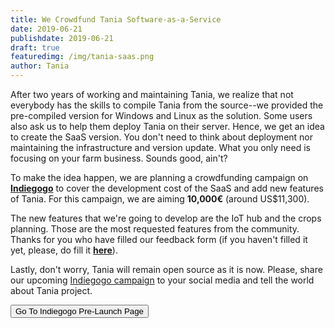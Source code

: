 ```yaml
---
title: We Crowdfund Tania Software-as-a-Service
date: 2019-06-21
publishdate: 2019-06-21
draft: true
featuredimg: /img/tania-saas.png
author: Tania
---
```


After two years of working and maintaining Tania, we realize that not everybody has the skills to compile Tania from the source--we provided the pre-compiled version for Windows and Linux as the solution. Some users also ask us to help them deploy Tania on their server. Hence, we get an idea to create the SaaS version. You don't need to think about deployment nor maintaining the infrastructure and version update. What you only need is focusing on your farm business. Sounds good, ain't?

To make the idea happen, we are planning a crowdfunding campaign on [**Indiegogo**](https://www.indiegogo.com/projects/tania/coming_soon) to cover the development cost of the SaaS and add new features of Tania. For this campaign, we are aiming **10,000€** (around US$11,300).

The new features that we're going to develop are the IoT hub and the crops planning. Those are the most requested features from the community. Thanks for you who have filled our feedback form (if you haven't filled it yet, please, do fill it [**here**](https://docs.google.com/forms/d/e/1FAIpQLSdiYmQYhShVSPMKZC1tV_r0gsLgOpgeHXgw2jkDcuK-oiUQ3w/viewform?usp=sf_link)).

Lastly, don't worry, Tania will remain open source as it is now. Please, share our upcoming [Indiegogo campaign](https://www.indiegogo.com/projects/tania/coming_soon) to your social media and tell the world about Tania project.

[<button class="btn btn-lg">Go To Indiegogo Pre-Launch Page</button>](https://www.indiegogo.com/projects/tania/coming_soon)